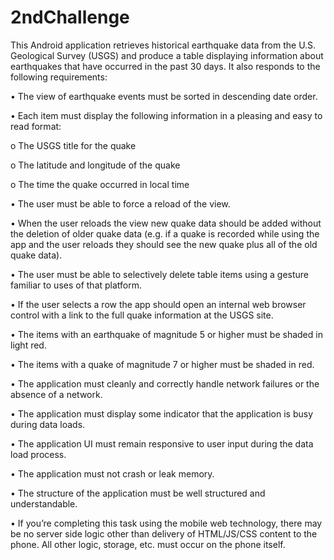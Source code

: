 2ndChallenge
============



This Android application retrieves historical earthquake data from the U.S. Geological Survey (USGS) and produce a table displaying information about earthquakes that have occurred in the past 30 days. It also responds to the following requirements:


•	The view of earthquake events must be sorted in descending date order.

•	Each item must display the following information in a pleasing and easy to read format:

o	The USGS title for the quake

o	The latitude and longitude of the quake

o	The time the quake occurred in local time

•	The user must be able to force a reload of the view.

•	When the user reloads the view new quake data should be added without the deletion of older quake data (e.g. if a quake is recorded while using the app and the user reloads they should see the new quake plus all of the old quake data).

•	The user must be able to selectively delete table items using a gesture familiar to uses of that platform.

•	If the user selects a row the app should open an internal web browser control with a link to the full quake information at the USGS site.

•	The items with an earthquake of magnitude 5 or higher must be shaded in light red.

•	The items with a quake of magnitude 7 or higher must be shaded in red.

•	The application must cleanly and correctly handle network failures or the absence of a network.

•	The application must display some indicator that the application is busy during data loads.

•	The application UI must remain responsive to user input during the data load process.

•	The application must not crash or leak memory.

•	The structure of the application must be well structured and understandable.

•	If you’re completing this task using the mobile web technology, there may be no server side logic other than delivery of HTML/JS/CSS content to the phone.  All other logic, storage, etc. must occur on the phone itself.
